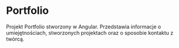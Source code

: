 # Portfolio

Projekt Portfolio stworzony w Angular. Przedstawia informacje o umiejętnościach, stworzonych projektach oraz o sposobie kontaktu z twórcą.
